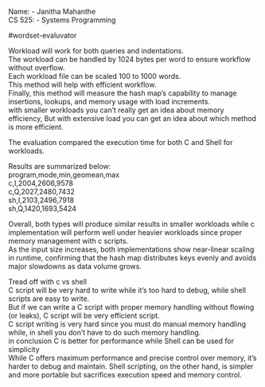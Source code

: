 <p class="has-line-data" data-line-start="0" data-line-end="2">Name: - Janitha Mahanthe<br>
CS 525: - Systems Programming</p>
<p class="has-line-data" data-line-start="3" data-line-end="4">#wordset-evaluvator</p>
<p class="has-line-data" data-line-start="5" data-line-end="11">Workload will work for both queries and indentations.<br>
The workload can be handled by 1024 bytes per word to ensure workflow without overflow.<br>
Each workload file can be scaled 100 to 1000 words.<br>
This method will help with efficient workflow.<br>
Finally, this method will measure the hash map’s capability to manage insertions, lookups, and memory usage with load increments.<br>
with smaller workloads you can’t really get an idea about memory efficiency, But with extensive load you can get an idea about which method is more efficient.</p>
<p class="has-line-data" data-line-start="12" data-line-end="13">The evaluation compared the execution time for both C and Shell for workloads.</p>
<p class="has-line-data" data-line-start="14" data-line-end="20">Results are summarized below:<br>
program,mode,min,geomean,max<br>
c,I,2004,2606,9578<br>
c,Q,2027,2480,7432<br>
sh,I,2103,2496,7918<br>
sh,Q,1420,1693,5424</p>
<p class="has-line-data" data-line-start="21" data-line-end="23">Overall, both types will produce similar results in smaller workloads while c implementation will perform well under heavier workloads since proper memory management with c scripts.<br>
As the input size increases, both implementations show near-linear scaling in runtime, confirming that the hash map distributes keys evenly and avoids major slowdowns as data volume grows.</p>
<p class="has-line-data" data-line-start="24" data-line-end="30">Tread off with c vs shell<br>
C script will be very hard to write while it’s too hard to debug, while shell scripts are easy to write.<br>
But if we can write a C script with proper memory handling without flowing (or leaks), C script will be very efficient script.<br>
C script writing is very hard since you must do manual memory handling while, in shell you don’t have to do such memory handling.<br>
in conclusion C is better for performance while Shell can be used for simplicity<br>
While C offers maximum performance and precise control over memory, it’s harder to debug and maintain. Shell scripting, on the other hand, is simpler and more portable but sacrifices execution speed and memory control.</p>
